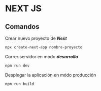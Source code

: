 # NEXT JS

## Comandos

Crear nuevo proyecto de ***Next***

```bash
npx create-next-app nombre-proyecto
```

Correr servidor en modo ***desarrollo***

```bash
npm run dev
```

Desplegar la aplicación en módo producción

```bash
npm run build
```